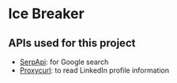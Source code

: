 # Ice Breaker

## APIs used for this project
- [SerpApi](https://serpapi.com/): for Google search
- [Proxycurl](https://nubela.co/proxycurl/): to read LinkedIn profile information
